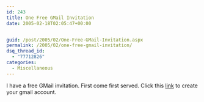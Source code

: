 ```yaml
---
id: 243
title: One Free GMail Invitation
date: 2005-02-18T02:05:47+00:00


guid: /post/2005/02/One-Free-GMail-Invitation.aspx
permalink: /2005/02/one-free-gmail-invitation/
dsq_thread_id:
  - "77712826"
categories:
  - Miscellaneous
---
```

I have a free GMail invitation. First come first served. Click this <A href="http://gmail.google.com/gmail/d-2-mail%40merill.net-0604ff7668288a8be6a302e1f8e1f4425bf2ea87">link</A> to create your gmail account.